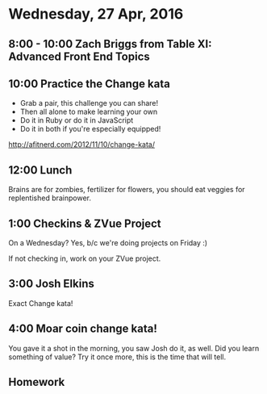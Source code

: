 Wednesday, 27 Apr, 2016
=======================

8:00 - 10:00 Zach Briggs from Table XI: Advanced Front End Topics
-----------------------------------------------------------------

10:00 Practice the Change kata
------------------------------

* Grab a pair, this challenge you can share!
* Then all alone to make learning your own
* Do it in Ruby or do it in JavaScript
* Do it in both if you're especially equipped!

http://afitnerd.com/2012/11/10/change-kata/


12:00 Lunch
-----------

Brains are for zombies, fertilizer for flowers,
you should eat veggies for replentished brainpower.

1:00 Checkins & ZVue Project
-------------

On a Wednesday? Yes, b/c we're doing projects on Friday :)

If not checking in, work on your ZVue project.


3:00 Josh Elkins
----------------

Exact Change kata!


4:00 Moar coin change kata!
---------------------------

You gave it a shot in the morning,
you saw Josh do it, as well.
Did you learn something of value?
Try it once more, this is the time that will tell.


Homework
--------

